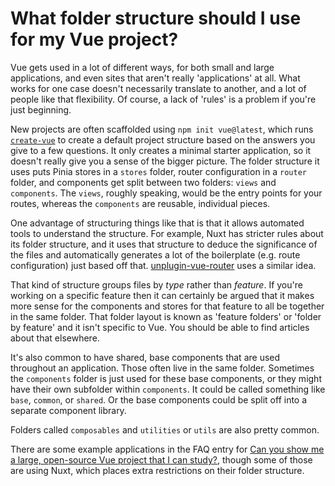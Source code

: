 # What folder structure should I use for my Vue project?

Vue gets used in a lot of different ways, for both small and large applications, and even sites that aren't really 'applications' at all. What works for one case doesn't necessarily translate to another, and a lot of people like that flexibility. Of course, a lack of 'rules' is a problem if you're just beginning.

New projects are often scaffolded using `npm init vue@latest`, which runs [`create-vue`](https://github.com/vuejs/create-vue/) to create a default project structure based on the answers you give to a few questions. It only creates a minimal starter application, so it doesn't really give you a sense of the bigger picture. The folder structure it uses puts Pinia stores in a `stores` folder, router configuration in a `router` folder, and components get split between two folders: `views` and `components`. The `views`, roughly speaking, would be the entry points for your routes, whereas the `components` are reusable, individual pieces.

One advantage of structuring things like that is that it allows automated tools to understand the structure. For example, Nuxt has stricter rules about its folder structure, and it uses that structure to deduce the significance of the files and automatically generates a lot of the boilerplate (e.g. route configuration) just based off that. [unplugin-vue-router](https://github.com/posva/unplugin-vue-router) uses a similar idea.

That kind of structure groups files by *type* rather than *feature*. If you're working on a specific feature then it can certainly be argued that it makes more sense for the components and stores for that feature to all be together in the same folder. That folder layout is known as 'feature folders' or 'folder by feature' and it isn't specific to Vue. You should be able to find articles about that elsewhere.

It's also common to have shared, base components that are used throughout an application. Those often live in the same folder. Sometimes the `components` folder is just used for these base components, or they might have their own subfolder within `components`. It could be called something like `base`, `common`, or `shared`. Or the base components could be split off into a separate component library.

Folders called `composables` and `utilities` or `utils` are also pretty common.

There are some example applications in the FAQ entry for [Can you show me a large, open-source Vue project that I can study?](large-example-applications), though some of those are using Nuxt, which places extra restrictions on their folder structure.
